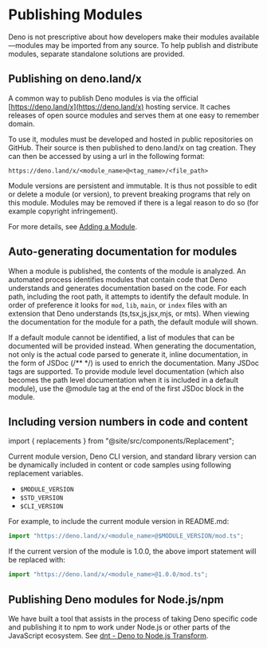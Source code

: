 # Publishing Modules

Deno is not prescriptive about how developers make their modules
available—modules may be imported from any source. To help publish and
distribute modules, separate standalone solutions are provided.

## Publishing on deno.land/x

A common way to publish Deno modules is via the official
[https://deno.land/x](https://deno.land/x) hosting service. It caches releases
of open source modules and serves them at one easy to remember domain.

To use it, modules must be developed and hosted in public repositories on
GitHub. Their source is then published to deno.land/x on tag creation. They can
then be accessed by using a url in the following format:

```
https://deno.land/x/<module_name>@<tag_name>/<file_path>
```

Module versions are persistent and immutable. It is thus not possible to edit or
delete a module (or version), to prevent breaking programs that rely on this
module. Modules may be removed if there is a legal reason to do so (for example
copyright infringement).

For more details, see [Adding a Module](https://deno.land/add_module).

## Auto-generating documentation for modules

When a module is published, the contents of the module is analyzed. An automated
process identifies modules that contain code that Deno understands and generates
documentation based on the code. For each path, including the root path, it
attempts to identify the default module. In order of preference it looks for
`mod`, `lib`, `main`, or `index` files with an extension that Deno understands
(ts,tsx,js,jsx,mjs, or mts). When viewing the documentation for the module for a
path, the default module will shown.

If a default module cannot be identified, a list of modules that can be
documented will be provided instead. When generating the documentation, not only
is the actual code parsed to generate it, inline documentation, in the form of
JSDoc (/** */) is used to enrich the documentation. Many JSDoc tags are
supported. To provide module level documentation (which also becomes the path
level documentation when it is included in a default module), use the @module
tag at the end of the first JSDoc block in the module.

## Including version numbers in code and content

import { replacements } from "@site/src/components/Replacement";

Current module version, Deno CLI version, and standard library version can be
dynamically included in content or code samples using following replacement
variables.

- `$MODULE_VERSION`
- `$STD_VERSION`
- `$CLI_VERSION`

For example, to include the current module version in README.md:

```ts
import "https://deno.land/x/<module_name>@$MODULE_VERSION/mod.ts";
```

If the current version of the module is 1.0.0, the above import statement will
be replaced with:

```ts
import "https://deno.land/x/<module_name>@1.0.0/mod.ts";
```

## Publishing Deno modules for Node.js/npm

We have built a tool that assists in the process of taking Deno specific code
and publishing it to npm to work under Node.js or other parts of the JavaScript
ecosystem. See [dnt - Deno to Node.js Transform](./dnt.md).
